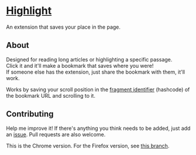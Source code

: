# [Highlight](https://chrome.google.com/webstore/detail/highlight/lokgbeagjjdgpdfcgbafajfgbjiocjod)
An extension that saves your place in the page.

## About 
Designed for reading long articles or highlighting a specific passage.  
Click it and it'll make a bookmark that saves where you were!  
If someone else has the extension, just share the bookmark with them, it'll work.

Works by saving your scroll position in the [fragment identifier](https://en.wikipedia.org/wiki/URI_fragment) (hashcode) of the bookmark URL and scrolling to it.

## Contributing
Help me improve it! If there's anything you think needs to be added, just add an [issue](https://github.com/barhatsor/highlight/issues/new). Pull requests are also welcome.

This is the Chrome version. For the Firefox version, see [this branch](https://github.com/barhatsor/highlight/tree/firefox).
